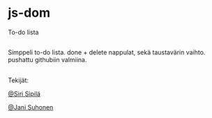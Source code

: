 # js-dom

To-do lista
##  
Simppeli to-do lista. done + delete nappulat, sekä taustavärin vaihto. pushattu githubiin valmiina.

##
Tekijät:

[@Siri Sipilä](https://github.com/Sirppas)

[@Jani Suhonen](https://github.com/Silex0)


